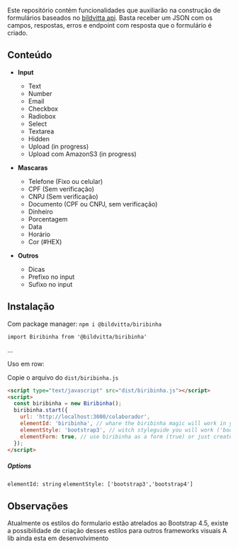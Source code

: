 Este repositório contém funcionalidades que auxiliarão na construção de formulários baseados no [bildvitta api](https://github.com/bildvitta/api). Basta receber um JSON com os campos, respostas, erros e endpoint com resposta que o formulário é criado.

## Conteúdo

- **Input**

  - Text
  - Number
  - Email
  - Checkbox
  - Radiobox
  - Select
  - Textarea
  - Hidden
  - Upload (in progress)
  - Upload com AmazonS3 (in progress)

- **Mascaras**

  - Telefone (Fixo ou celular)
  - CPF (Sem verificação)
  - CNPJ (Sem verificação)
  - Documento (CPF ou CNPJ, sem verificação)
  - Dinheiro
  - Porcentagem
  - Data
  - Horário
  - Cor (#HEX)

- **Outros**
  - Dicas
  - Prefixo no input
  - Sufixo no input

## Instalação

Com package manager:
`npm i @bildvitta/biribinha`

`import Biribinha from '@bildvitta/biribinha'`

...

Uso em row:

Copie o arquivo do `dist/biribinha.js`

```html
<script type="text/javascript" src="dist/biribinha.js"></script>
<script>
  const biribinha = new Biribinha();
  biribinha.start({
    url: 'http://localhost:3000/colaborador',
    elementId: 'biribinha', // whare the biribinha magic will work in your page ('app' is default)
    elementStyle: 'bootstrap3', // witch styleguide you will work ('bootstrap4' is default)
    elementForm: true, // use biribinha as a form (true) or just create the form inputs inside a div (false)
  });
</script>
```

##### Options

`elementId: string`
`elementStyle: ['bootstrap3','bootstrap4']`

## Observações

Atualmente os estilos do formulario estão atrelados ao Bootstrap 4.5, existe a possibilidade de criação desses estilos para outros frameworks visuais
A lib ainda esta em desenvolvimento
